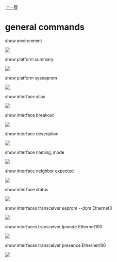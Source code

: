 [上一頁](https://jian-hong-wu.github.io/blog/sonic_command/)

# general commands
show environment

![](https://jian-hong-wu.github.io/blog/sonic_command/general/1.png)

show platform summary

![](https://jian-hong-wu.github.io/blog/sonic_command/general/2.png)

show platform syseeprom

![](https://jian-hong-wu.github.io/blog/sonic_command/general/3.png)

show interface alias

![](https://jian-hong-wu.github.io/blog/sonic_command/general/7.png)

show interface breakout

![](https://jian-hong-wu.github.io/blog/sonic_command/general/8.png)

show interface description

![](https://jian-hong-wu.github.io/blog/sonic_command/general/10.png)

show interface naming_mode

![](https://jian-hong-wu.github.io/blog/sonic_command/general/11.png)

show interface neighbor expected

![](https://jian-hong-wu.github.io/blog/sonic_command/general/12.png)

show interface status

![](https://jian-hong-wu.github.io/blog/sonic_command/general/14.png)

show interfaces transceiver eeprom --dom Ethernet0

![](https://jian-hong-wu.github.io/blog/sonic_command/general/4.png)

show interfaces transceiver lpmode Ethernet100

![](https://jian-hong-wu.github.io/blog/sonic_command/general/5.png)

show interfaces transceiver presence Ethernet100

![](https://jian-hong-wu.github.io/blog/sonic_command/general/6.png)
